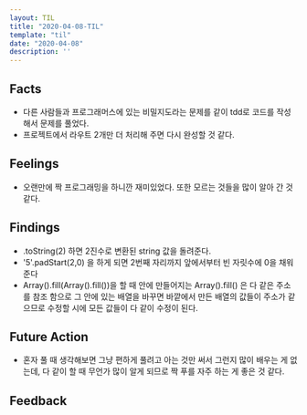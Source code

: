 ```yaml
---
layout: TIL
title: "2020-04-08-TIL"
template: "til"
date: "2020-04-08"
description: ''
---
```


## Facts

- 다른 사람들과 프로그래머스에 있는 비밀지도라는 문제를 같이 tdd로 코드를 작성해서 문제를 풀었다.
- 프로젝트에서 라우트 2개만 더 처리해 주면 다시 완성할 것 같다.

## Feelings

- 오랜만에 짝 프로그래밍을 하니깐 재미있었다. 또한 모르는 것들을 많이 알아 간 것 같다.

## Findings

- .toString(2) 하면 2진수로 변환된 string 값을 돌려준다.
- '5'.padStart(2,0) 을 하게 되면 2번째 자리까지 앞에서부터 빈 자릿수에 0을 채워준다
- Array().fill(Array().fill())을 할 때 안에 만들어지는 Array().fill() 은 다 같은 주소를 참조 함으로 그 안에 있는 배열을 바꾸면 바깥에서 만든 배열의 값들이 주소가 같으므로 수정할 시에 모든 값들이 다 같이 수정이 된다.

## Future Action

- 혼자 풀 때 생각해보면 그냥 편하게 풀려고 아는 것만 써서 그런지 많이 배우는 게 없는데, 다 같이 할 때 무언가 많이 알게 되므로 짝 푸를 자주 하는 게 좋은 것 같다.

## Feedback
